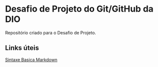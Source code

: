# Desafio de Projeto do Git/GitHub da DIO
Repositório criado para o Desafio de Projeto.

## Links úteis
[Sintaxe Basica Markdown](https://www.markdownguide.org/basic-syntax/)
